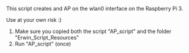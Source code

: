 This script creates and AP on the wlan0 interface on the Raspberry Pi 3.

Use at your own risk :)

1. Make sure you copied both the script "AP_script" and the folder "Erwin_Script_Resources"
2. Run "AP_script" (once)
